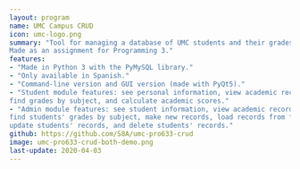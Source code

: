 ```yaml
---
layout: program
name: UMC Campus CRUD
icon: umc-logo.png
summary: "Tool for managing a database of UMC students and their grades. 
Made as an assignment for Programming 3."
features:
- "Made in Python 3 with the PyMySQL library."
- "Only available in Spanish."
- "Command-line version and GUI version (made with PyQt5)."
- "Student module features: see personal information, view academic record, 
find grades by subject, and calculate academic scores."
- "Admin module features: see student information, view academic records, 
find students' grades by subject, make new records, load records from file, 
update students' records, and delete students' records."
github: https://github.com/S8A/umc-pro633-crud
image: umc-pro633-crud-both-demo.png
last-update: 2020-04-03
---
```

